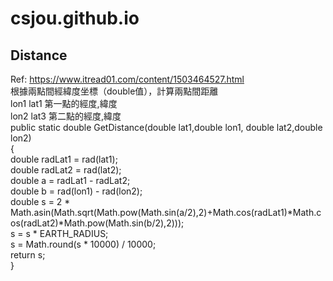 # csjou.github.io
## Distance 
Ref: https://www.itread01.com/content/1503464527.html \
根據兩點間經緯度坐標（double值），計算兩點間距離 \
lon1 lat1 第一點的經度,緯度 \
lon2 lat3 第二點的經度,緯度 \
public static double GetDistance(double lat1,double lon1, double lat2,double lon2) \
{ \
double radLat1 = rad(lat1); \
double radLat2 = rad(lat2); \
double a = radLat1 - radLat2; \
double b = rad(lon1) - rad(lon2); \
double s = 2 * Math.asin(Math.sqrt(Math.pow(Math.sin(a/2),2)+Math.cos(radLat1)*Math.cos(radLat2)*Math.pow(Math.sin(b/2),2))); \
s = s * EARTH_RADIUS; \
s = Math.round(s * 10000) / 10000; \
return s; \
} 
